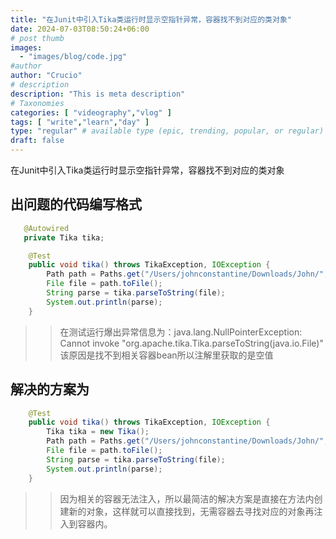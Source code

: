 ```yaml
---
title: "在Junit中引入Tika类运行时显示空指针异常，容器找不到对应的类对象"
date: 2024-07-03T08:50:24+06:00
# post thumb
images:
  - "images/blog/code.jpg"
#author
author: "Crucio"
# description
description: "This is meta description"
# Taxonomies
categories: [ "videography","vlog" ]
tags: [ "write","learn","day" ]
type: "regular" # available type (epic, trending, popular, or regular)
draft: false
---
```


在Junit中引入Tika类运行时显示空指针异常，容器找不到对应的类对象

## 出问题的代码编写格式
```java
   @Autowired
   private Tika tika;

    @Test
    public void tika() throws TikaException, IOException {
        Path path = Paths.get("/Users/johnconstantine/Downloads/John/", "《发呆改变世界》沃玛（一次小练习）.pdf");
        File file = path.toFile();
        String parse = tika.parseToString(file);
        System.out.println(parse);
    }
```
>> 在测试运行爆出异常信息为：java.lang.NullPointerException: Cannot invoke "org.apache.tika.Tika.parseToString(java.io.File)"
该原因是找不到相关容器bean所以注解里获取的是空值

## 解决的方案为
```java
    @Test
    public void tika() throws TikaException, IOException {
        Tika tika = new Tika();
        Path path = Paths.get("/Users/johnconstantine/Downloads/John/", "《发呆改变世界》沃玛（一次小练习）.pdf");
        File file = path.toFile();
        String parse = tika.parseToString(file);
        System.out.println(parse);
    }
```
>> 因为相关的容器无法注入，所以最简洁的解决方案是直接在方法内创建新的对象，这样就可以直接找到，无需容器去寻找对应的对象再注入到容器内。
